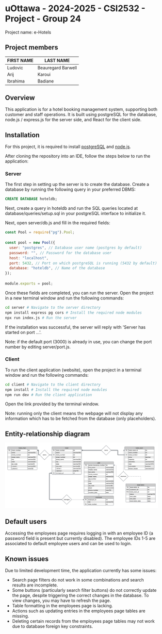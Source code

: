 # uOttawa - 2024-2025 - CSI2532 - Project - Group 24

Project name: e-Hotels

## Project members

| FIRST NAME            | LAST NAME             |
| --------------------- | --------------------- |
| Ludovic               | Beauregard Barwell    |
| Arij                  | Karoui                |
| Ibrahima              | Badiane               |

## Overview

This application is for a hotel booking management system, supporting both customer and staff operations. It is built using postgreSQL for the database, node.js / express.js for the server side, and React for the client side.

## Installation

For this project, it is required to install [postgreSQL](https://www.enterprisedb.com/downloads/postgres-postgresql-downloads) and [node.js](https://nodejs.org/en).

After cloning the repository into an IDE, follow the steps below to run the application:

### Server

The first step in setting up the server is to create the database. Create a database by running the following query in your preferred DBMS:

```sql
CREATE DATABASE hoteldb;
```

Next, create a query in hoteldb and run the SQL queries located at database/queries/setup.sql in your postgreSQL interface to initialize it.

Next, open server/db.js and fill in the required fields:

```javascript
const Pool = require("pg").Pool;

const pool = new Pool({
  user: "postgres", // Database user name (postgres by default)
  password: "", // Password for the database user
  host: "localhost",
  port: 5432, // Port on which postgreSQL is running (5432 by default)
  database: "hoteldb", // Name of the database
});

module.exports = pool;
```

Once these fields are completed, you can run the server. Open the project in a new terminal window and run the following commands:

```bash
cd server # Navigate to the server directory
npm install express pg cors # Install the required node modules
npx run index.js # Run the server
```

If the installation was successful, the server will reply with 'Server has started on port ...'.

Note: if the default port (3000) is already in use, you can change the port number by editing server/port.js.

### Client

To run the client application (website), open the project in a terminal window and run the following commands:

```bash
cd client # Navigate to the client directory
npm install # Install the required node modules
npm run dev # Run the client application
```

Open the link provided by the terminal window.

Note: running only the client means the webpage will not display any information which has to be fetched from the database (only placeholders).

## Entity-relationship diagram

![Entity-relationship diagram for the hoteldb database](/diagrams/er-diagram.png)

## Default users

Accessing the employees page requires logging in with an employee ID (a password field is present but currently disabled). The employee IDs 1-5 are associated to default employee users and can be used to login.

## Known issues

Due to limited development time, the application currently has some issues:

- Search page filters do not work in some combinations and search results are incomplete.
- Some buttons (particularly search filter buttons) do not correctly update the page, despite triggering the correct changes in the database. To view changes, you may have to refresh the page.
- Table formatting in the employees page is lacking.
- Actions such as updating entries in the employees page tables are missing.
- Deleting certain records from the employees page tables may not work due to database foreign key constraints.
